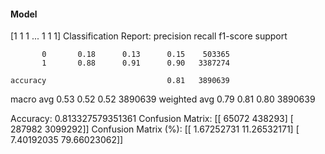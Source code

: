 #### Model
[1 1 1 ... 1 1 1]
Classification Report:
              precision    recall  f1-score   support

           0       0.18      0.13      0.15    503365
           1       0.88      0.91      0.90   3387274

    accuracy                           0.81   3890639
   macro avg       0.53      0.52      0.52   3890639
weighted avg       0.79      0.81      0.80   3890639

Accuracy: 0.813327579351361
Confusion Matrix:
[[  65072  438293]
 [ 287982 3099292]]
Confusion Matrix (%):
[[ 1.67252731 11.26532171]
 [ 7.40192035 79.66023062]]
